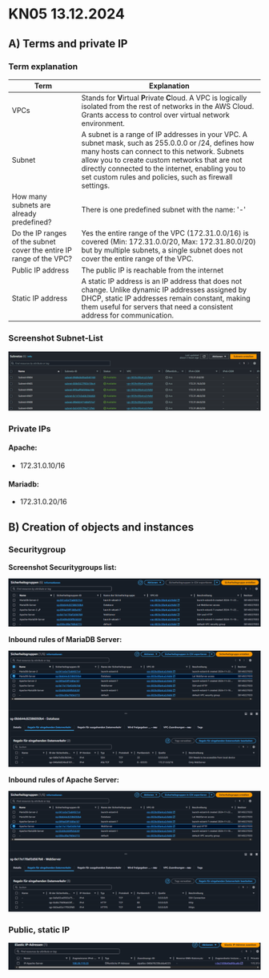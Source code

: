 # KN05 13.12.2024 #

## A) Terms and private IP

### Term explanation

|Term|Explanation|
|----|-----------|
|VPCs|Stands for **V**irtual **P**rivate **C**loud. A VPC is logically isolated from the rest of networks in the AWS Cloud. Grants access to control over virtual network environment.
|Subnet|A subnet is a range of IP addresses in your VPC. A subnet mask, such as 255.0.0.0 or /24, defines how many hosts can connect to this network. Subnets allow you to create custom networks that are not directly connected to the internet, enabling you to set custom rules and policies, such as firewall settings.
|How many subnets are already predefined?| There is one predefined subnet with the name: '-' |
|Do the IP ranges of the subnet cover the entire IP range of the VPC?|Yes the entire range of the VPC (172.31.0.0/16) is covered (Min: 172.31.0.0/20, Max: 172.31.80.0/20) but by multiple subnets, a single subnet does not cover the entire range of the VPC.|
|Public IP address| The public IP is reachable from the internet |
|Static IP address|A static IP address is an IP address that does not change. Unlike dynamic IP addresses assigned by DHCP, static IP addresses remain constant, making them useful for servers that need a consistent address for communication.

###  Screenshot Subnet-List

  ![Subnet-List in AWS](/m346-Cloud/Images/KN05/SUBNETS.png)

### Private IPs

#### Apache:

  - 172.31.0.10/16
  
#### Mariadb:

  - 172.31.0.20/16


## B) Creation of objects and instances

### Securitygroup

**Screenshot Securitygroups list:**

  ![Securitygroups](/m346-Cloud/Images/KN05/SECURITYGROUPS.png)

**Inbound rules of MariaDB Server:**

  ![Inbound rules of MariaDB Server](/m346-Cloud/Images/KN05/INBOUND-MARIADB.png)

**Inbound rules of Apache Server:**

  ![Inbound rules of Apache Server](/m346-Cloud/Images/KN05/INBOUND-APACHE.png)

### Public, static IP

  ![Elastic IPs](/m346-Cloud/Images/KN05/IP-APACHE.png)
